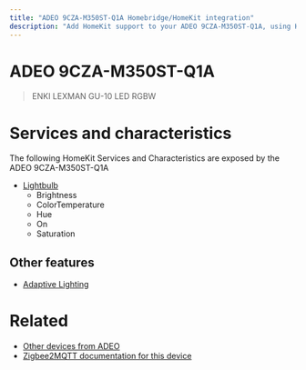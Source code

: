 ```yaml
---
title: "ADEO 9CZA-M350ST-Q1A Homebridge/HomeKit integration"
description: "Add HomeKit support to your ADEO 9CZA-M350ST-Q1A, using Homebridge, Zigbee2MQTT and homebridge-z2m."
---
```

<!---
This file has been GENERATED using src/docgen/docgen.ts
DO NOT EDIT THIS FILE MANUALLY!
-->
# ADEO 9CZA-M350ST-Q1A
> ENKI LEXMAN GU-10 LED RGBW


# Services and characteristics
The following HomeKit Services and Characteristics are exposed by
the ADEO 9CZA-M350ST-Q1A

* [Lightbulb](../../light.md)
  * Brightness
  * ColorTemperature
  * Hue
  * On
  * Saturation


## Other features
* [Adaptive Lighting](../../light.md)


# Related
* [Other devices from ADEO](../index.md#adeo)
* [Zigbee2MQTT documentation for this device](https://www.zigbee2mqtt.io/devices/9CZA-M350ST-Q1A.html)